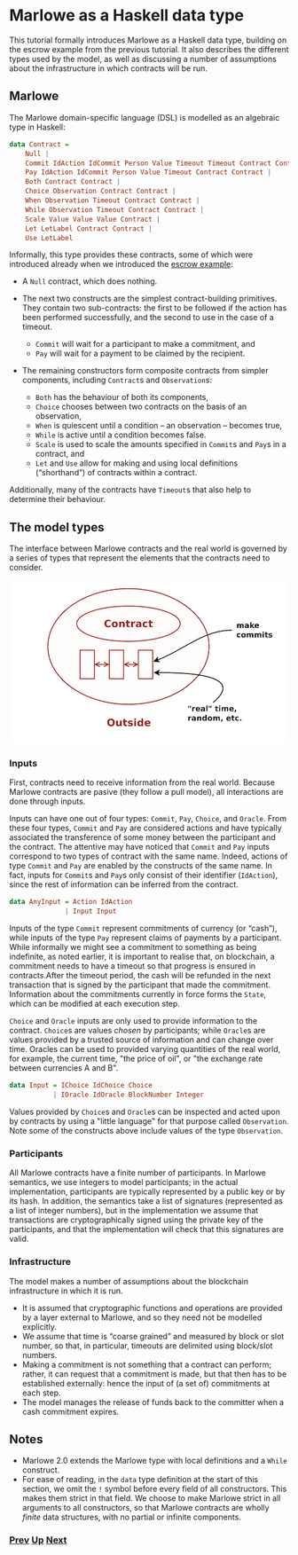 # Marlowe as a Haskell data type

This tutorial formally introduces Marlowe as a Haskell data type, building on the escrow example from the previous tutorial. It also describes the different types used by the model, as well as discussing a number of assumptions about the infrastructure in which contracts will be run.

## Marlowe

The Marlowe domain-specific language (DSL) is modelled as an algebraic type in Haskell:

```haskell
data Contract =
    Null |
    Commit IdAction IdCommit Person Value Timeout Timeout Contract Contract |
    Pay IdAction IdCommit Person Value Timeout Contract Contract |
    Both Contract Contract |
    Choice Observation Contract Contract |
    When Observation Timeout Contract Contract |
    While Observation Timeout Contract Contract |
    Scale Value Value Value Contract |
    Let LetLabel Contract Contract |
    Use LetLabel
```

Informally, this type provides these contracts, some of which were introduced already when we introduced the [escrow example](./escrow-ex.md):
- A `Null` contract, which does nothing. 
- The next two constructs are the simplest contract-building primitives. They contain two sub-contracts: the first to be followed if the action has been performed successfully, and the second to use in the case of a timeout.
    - `Commit` will wait for a participant to make a commitment, and 
    - `Pay` will wait for a payment to be claimed by the recipient.
 
- The remaining constructors form composite contracts from simpler components, including `Contract`s and `Observation`s: 
  - `Both` has the behaviour of both its components, 
  - `Choice` chooses between two contracts on the basis of an observation,  
  - `When` is quiescent until a condition – an observation – becomes true,
  - `While` is active until a condition becomes false.
  - `Scale` is used to scale the amounts specified in `Commit`s and `Pay`s in a contract, and
  - `Let` and `Use` allow for making and using local definitions (“shorthand”) of contracts within a contract.

Additionally, many of the contracts have `Timeout`s that also help to determine their behaviour. 


## The model types

The interface between Marlowe contracts and the real world is governed by a series of types that represent the elements that the contracts need to consider.

![Environment](./pix/context.png)

### Inputs

First, contracts need to receive information from the real world. Because Marlowe contracts are pasive (they follow a pull model), all interactions are done through inputs.

Inputs can have one out of four types: `Commit`, `Pay`, `Choice`, and `Oracle`. From these four types, `Commit` and `Pay` are considered actions and have typically associated the transference of some money between the participant and the contract. The attentive may have noticed that `Commit` and `Pay` inputs correspond to two types of contract with the same name. Indeed, actions of type `Commit` and `Pay` are enabled by the constructs of the same name. In fact, inputs for `Commit`s and `Pay`s only consist of their identifier (`IdAction`), since the rest of information can be inferred from the contract.

```haskell
data AnyInput = Action IdAction
              | Input Input
```

Inputs of the type `Commit` represent commitments of currency (or “cash”), while inputs of the type `Pay` represent claims of payments by a participant. While informally we might see a commitment to something as being indefinite, as noted earlier, it is important to realise that, on blockchain, a commitment needs to have a timeout so that progress is ensured in contracts.After the timeout period, the cash will be refunded in the next transaction that is signed by the participant that made the commitment. Information about the commitments currently in force forms the `State`, which can be modified at each execution step.

`Choice` and `Oracle` inputs are only used to provide information to the contract. `Choice`s are values _chosen_ by participants; while `Oracle`s are values provided by a trusted source of information and can change over time. Oracles can be used to provided varying quantities of the real world, for example, the current time, "the price of oil", or "the exchange rate between currencies A and B".

```haskell
data Input = IChoice IdChoice Choice
           | IOracle IdOracle BlockNumber Integer
```

Values provided by `Choice`s and `Oracle`s can be inspected and acted upon by contracts by using a "little language" for that purpose called `Observation`. Note some of the constructs above include values of the type `Observation`.

### Participants

All Marlowe contracts have a finite number of participants. In Marlowe semantics, we use integers to model participants; in the actual implementation, participants are typically represented by a public key or by its hash. In addition, the semantics take a list of signatures (represented as a list of integer numbers), but in the implementation we assume that transactions are cryptographically signed using the private key of the participants, and that the implementation will check that this signatures are valid.

### Infrastructure 

The model makes a number of assumptions about the blockchain infrastructure in which it is run.
- It is assumed that cryptographic functions and operations are provided by a layer external to Marlowe, and so they need not be modelled explicitly.
- We assume that time is “coarse grained” and measured by block or slot number, so that, in particular, timeouts are delimited using block/slot numbers.
- Making a commitment is not something that a contract can perform; rather, it can request that a commitment is made, but that then has to be established externally: hence the input of (a set of) commitments at each step.
- The model manages the release of funds back to the committer when a cash commitment expires.
 
## Notes

- Marlowe 2.0 extends the Marlowe type with local definitions and a `While` construct.
- For ease of reading, in the `data` type definition at the start of this section, we omit the `!` symbol before every field of all constructors. This makes them  strict in that field. We choose to make Marlowe strict in all arguments to all constructors, so that Marlowe contracts are wholly _finite_ data structures, with no partial or infinite components.

### [Prev](./escrow-ex.md) [Up](./README.md) [Next](./marlowe-semantics.md)
